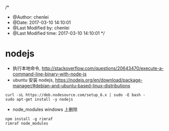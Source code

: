 /*
 * @Author: chenlei 
 * @Date: 2017-03-10 14:10:01 
 * @Last Modified by:   chenlei 
 * @Last Modified time: 2017-03-10 14:10:01 
 */

# nodejs

- 执行本地命令, <http://stackoverflow.com/questions/20643470/execute-a-command-line-binary-with-node-js>
- ubuntu 安装 nodejs, <https://nodejs.org/en/download/package-manager/#debian-and-ubuntu-based-linux-distributions>

```
curl -sL https://deb.nodesource.com/setup_6.x | sudo -E bash -
sudo apt-get install -y nodejs
```

- node_modules windows 上删除

```
npm install -g rimraf
rimraf node_modules
```